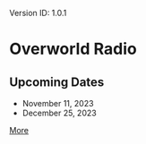 Version ID: 1.0.1

# Overworld Radio

## Upcoming Dates
- November 11, 2023
- December 25, 2023

[More](#/more)
